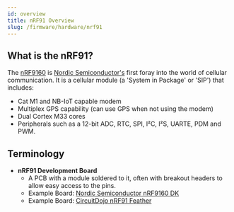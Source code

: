 ```yaml
---
id: overview
title: nRF91 Overview
slug: /firmware/hardware/nrf91
---
```


## What is the nRF91?

The [nRF9160](https://www.nordicsemi.com/Products/nRF9160) is [Nordic Semiconductor's](https://www.nordicsemi.com/) first foray into the world of cellular communication. It is a cellular module (a 'System in Package' or 'SIP') that includes:
* Cat M1 and NB-IoT capable modem
* Multiplex GPS capability (can use GPS when not using the modem)
* Dual Cortex M33 cores
* Peripherals such as a 12-bit ADC, RTC, SPI, I²C, I²S, UARTE, PDM and PWM.

## Terminology

* **nRF91 Development Board**
  * A PCB with a module soldered to it, often with breakout headers to allow easy access to the pins.
  * Example Board: [Nordic Semiconductor nRF9160 DK](https://www.nordicsemi.com/Products/Development-hardware/nRF9160-DK/GetStarted)
  * Example Board: [CircuitDojo nRF91 Feather](https://www.jaredwolff.com/store/nrf9160-feather/)

